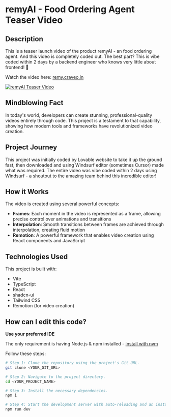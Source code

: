 # remyAI - Food Ordering Agent Teaser Video

## Description
This is a teaser launch video of the product remyAI - an food ordering agent. And this video is completely coded out. The best part? This is vibe coded within 2 days by a backend engineer who knows very little about frontend! 🚀

Watch the video here: [remy.craveo.in](https://remy.craveo.in)

[![remyAI Teaser Video](https://img.youtube.com/vi/rt6xdPULwmc/0.jpg)](https://www.youtube.com/watch?v=rt6xdPULwmc)

## Mindblowing Fact
In today's world, developers can create stunning, professional-quality videos entirely through code. This project is a testament to that capability, showing how modern tools and frameworks have revolutionized video creation.

## Project Journey
This project was initially coded by Lovable website to take it up the ground fast, then downloaded and using Windsurf editor (sometimes Cursor) made what was required. The entire video was vibe coded within 2 days using Windsurf - a shoutout to the amazing team behind this incredible editor! 

## How it Works
The video is created using several powerful concepts:
- **Frames**: Each moment in the video is represented as a frame, allowing precise control over animations and transitions
- **Interpolation**: Smooth transitions between frames are achieved through interpolation, creating fluid motion
- **Remotion**: A powerful framework that enables video creation using React components and JavaScript

## Technologies Used
This project is built with:
- Vite
- TypeScript
- React
- shadcn-ui
- Tailwind CSS
- Remotion (for video creation)


## How can I edit this code?

**Use your preferred IDE**

The only requirement is having Node.js & npm installed - [install with nvm](https://github.com/nvm-sh/nvm#installing-and-updating)

Follow these steps:

```sh
# Step 1: Clone the repository using the project's Git URL.
git clone <YOUR_GIT_URL>

# Step 2: Navigate to the project directory.
cd <YOUR_PROJECT_NAME>

# Step 3: Install the necessary dependencies.
npm i

# Step 4: Start the development server with auto-reloading and an instant preview.
npm run dev
```

